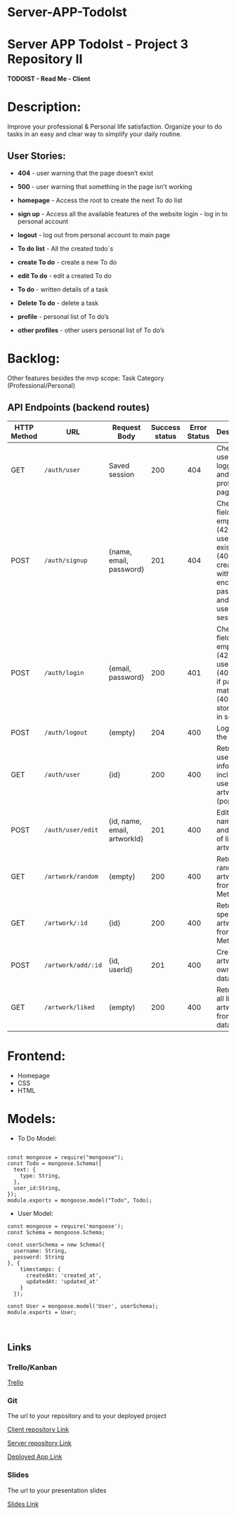 # Server-APP-TodoIst
# Server APP TodoIst - Project 3 Repository II

**TODOIST - Read Me - Client**


# Description:
Improve your professional & Personal life satisfaction. Organize your to do tasks in an easy and clear way to simplify your daily routine.

## User Stories:

- **404** - user warning that the page doesn’t exist 

- **500** - user warning that something in the page isn’t working

- **homepage** -  Access the root to create the next To do list

- **sign up** - Access all the available features of the website login - log in to personal account

- **logout** - log out from personal account to main page 

- **To do list** - All the created todo´s 

- **create To do** - create a new To do 

- **edit To do** - edit a created To do 

- **To do** - written details of a task

- **Delete To do** - delete a task

- **profile** - personal list of To do’s

- **other profiles** - other users personal list of To do’s


# Backlog:
Other features besides the mvp scope:
Task Category (Professional/Personal)


## API Endpoints (backend routes)

| HTTP Method | URL                | Request Body                 | Success status | Error Status | Description                                                                                                                     |
| ----------- | ------------------ | ---------------------------- | -------------- | ------------ | ------------------------------------------------------------------------------------------------------------------------------- |
| GET         | `/auth/user`       | Saved session                | 200            | 404          | Check if user is logged in and return profile page                                                                              |
| POST        | `/auth/signup`     | {name, email, password}      | 201            | 404          | Checks if fields not empty (422) and user not exists (409), then create user with encrypted password, and store user in session |
| POST        | `/auth/login`      | {email, password}            | 200            | 401          | Checks if fields not empty (422), if user exists (404), and if password matches (404), then stores user in session              |
| POST        | `/auth/logout`     | (empty)                      | 204            | 400          | Logs out the user                                                                                                               |
| GET         | `/auth/user`       | {id}                         | 200            | 400          | Retrieve user information, including user's liked artworks (populated)                                                          |
| POST        | `/auth/user/edit`  | {id, name, email, artworkId} | 201            | 400          | Edits user's name, email and/or list of liked artworks                                                                          |
| GET         | `/artwork/random`  | (empty)                      | 200            | 400          | Return random artwork from MetAPI                                                                                               |
| GET         | `/artwork/:id`     | {id}                         | 200            | 400          | Return specific artwork from MetAPI                                                                                             |
| POST        | `/artwork/add/:id` | {id, userId}                 | 201            | 400          | Create new artwork in own database                                                                                              |
| GET         | `/artwork/liked`   | (empty)                      | 200            | 400          | Retrieves all liked artworks from own database  
          

# Frontend:
- Homepage
- CSS
- HTML


# Models:

- To Do Model:

```  
 
const mongoose = require("mongoose");
const Todo = mongoose.Schema({
  text: {
    type: String,
  },
  user_id:String,
});
module.exports = mongoose.model("Todo", Todo);
```

- User Model:

``` 
const mongoose = require('mongoose');
const Schema = mongoose.Schema;

const userSchema = new Schema({
  username: String,
  password: String
}, {
    timestamps: {
      createdAt: 'created_at',
      updatedAt: 'updated_at'
    }
  });

const User = mongoose.model('User', userSchema);
module.exports = User;
```


<br>

## Links

### Trello/Kanban

[Trello]()

### Git

The url to your repository and to your deployed project

[Client repository Link]()

[Server repository Link]()

[Deployed App Link](http://heroku.com)

### Slides

The url to your presentation slides

[Slides Link](http://slides.com)
